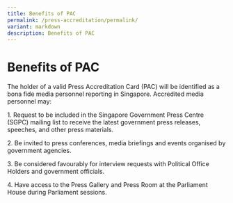 ```yaml
---
title: Benefits of PAC
permalink: /press-accreditation/permalink/
variant: markdown
description: Benefits of PAC
---
```

<h1>Benefits of PAC</h1><p>The holder of a valid&nbsp;Press Accreditation Card (PAC) will be identified as a bona fide media personnel reporting in Singapore.&nbsp;Accredited media personnel may:</p><p>1. Request to be included in the Singapore Government Press Centre (SGPC) mailing list to receive the latest government press releases, speeches, and other press materials.</p><p>2. Be invited to press conferences, media briefings and events organised by government agencies.</p><p>3. Be considered favourably for interview requests with Political Office Holders and government officials.</p><p>4. Have access to the Press Gallery and Press Room at the Parliament House during Parliament sessions.</p>